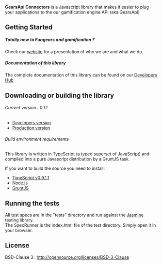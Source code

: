 **GearsApi Connectors** is a Javascript library that makes it easier to plug your applications to the our gamification engine API (aka GearsApi)

## Getting Started
##### Totally new to Fungears and gamification ?  
Check our [website](http://fungears.com/) for a presentation of who we are and what we do.

##### Documentation of this library
The complete documentation of this library can be found on our [Developers Hub](http://devhub.fungears.com)

## Downloading or building the library

###### Current version : 0.1.1

* [Developers version](dist/fungears.connectors.js)
* [Production version](dist/fungears.connectors.min.js)

###### Build environment requirements

This library is written in TypeScript (a typed superset of JavaScript) and compiled into a pure Javascript distribution by a GruntJS task.

If you want to build the source you need to install: 

* [TypeScript v0.9.1.1](http://www.typescriptlang.org/)
* [Node.js](http://nodejs.org/)
* [GruntJS](http://gruntjs.com/)

## Running the tests

All test specs are in the "tests" directory and run against the [Jasmine](http://pivotal.github.io/jasmine/) testing library.  
The SpecRunner is the index.html file of the test directory. Simply open it in your browser.

## License

BSD-Clause 3 : http://opensource.org/licenses/BSD-3-Clause
